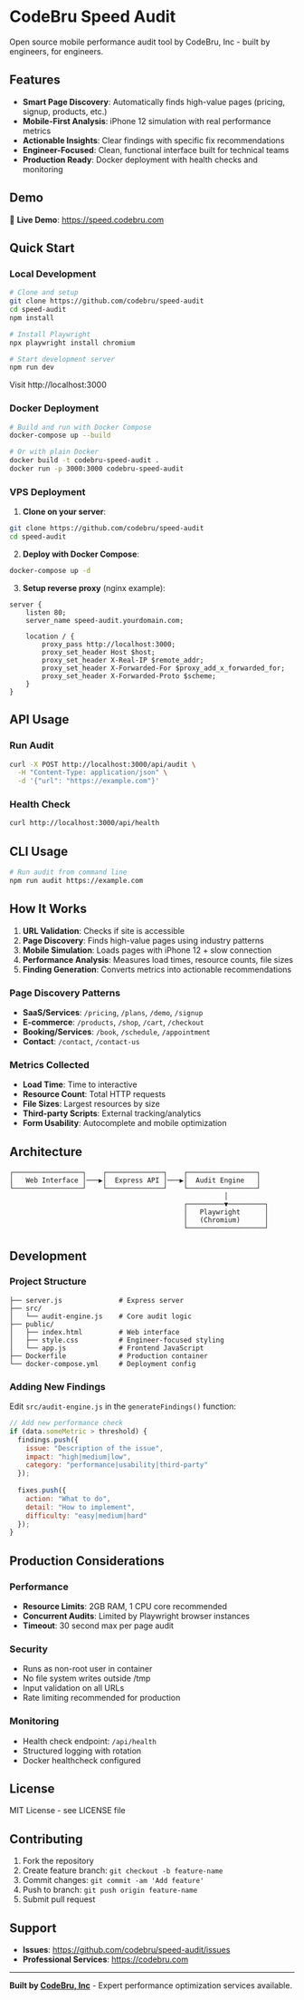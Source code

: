 # CodeBru Speed Audit

Open source mobile performance audit tool by CodeBru, Inc - built by engineers, for engineers.

## Features

- **Smart Page Discovery**: Automatically finds high-value pages (pricing, signup, products, etc.)
- **Mobile-First Analysis**: iPhone 12 simulation with real performance metrics
- **Actionable Insights**: Clear findings with specific fix recommendations
- **Engineer-Focused**: Clean, functional interface built for technical teams
- **Production Ready**: Docker deployment with health checks and monitoring

## Demo

🔗 **Live Demo**: https://speed.codebru.com

## Quick Start

### Local Development

```bash
# Clone and setup
git clone https://github.com/codebru/speed-audit
cd speed-audit
npm install

# Install Playwright
npx playwright install chromium

# Start development server
npm run dev
```

Visit http://localhost:3000

### Docker Deployment

```bash
# Build and run with Docker Compose
docker-compose up --build

# Or with plain Docker
docker build -t codebru-speed-audit .
docker run -p 3000:3000 codebru-speed-audit
```

### VPS Deployment

1. **Clone on your server**:
```bash
git clone https://github.com/codebru/speed-audit
cd speed-audit
```

2. **Deploy with Docker Compose**:
```bash
docker-compose up -d
```

3. **Setup reverse proxy** (nginx example):
```nginx
server {
    listen 80;
    server_name speed-audit.yourdomain.com;
    
    location / {
        proxy_pass http://localhost:3000;
        proxy_set_header Host $host;
        proxy_set_header X-Real-IP $remote_addr;
        proxy_set_header X-Forwarded-For $proxy_add_x_forwarded_for;
        proxy_set_header X-Forwarded-Proto $scheme;
    }
}
```

## API Usage

### Run Audit

```bash
curl -X POST http://localhost:3000/api/audit \
  -H "Content-Type: application/json" \
  -d '{"url": "https://example.com"}'
```

### Health Check

```bash
curl http://localhost:3000/api/health
```

## CLI Usage

```bash
# Run audit from command line
npm run audit https://example.com
```

## How It Works

1. **URL Validation**: Checks if site is accessible
2. **Page Discovery**: Finds high-value pages using industry patterns
3. **Mobile Simulation**: Loads pages with iPhone 12 + slow connection
4. **Performance Analysis**: Measures load times, resource counts, file sizes
5. **Finding Generation**: Converts metrics into actionable recommendations

### Page Discovery Patterns

- **SaaS/Services**: `/pricing`, `/plans`, `/demo`, `/signup`
- **E-commerce**: `/products`, `/shop`, `/cart`, `/checkout`
- **Booking/Services**: `/book`, `/schedule`, `/appointment`
- **Contact**: `/contact`, `/contact-us`

### Metrics Collected

- **Load Time**: Time to interactive
- **Resource Count**: Total HTTP requests
- **File Sizes**: Largest resources by size
- **Third-party Scripts**: External tracking/analytics
- **Form Usability**: Autocomplete and mobile optimization

## Architecture

```
┌─────────────────┐    ┌──────────────┐    ┌─────────────────┐
│   Web Interface │───▶│  Express API │───▶│  Audit Engine   │
└─────────────────┘    └──────────────┘    └─────────────────┘
                                                     │
                                           ┌─────────▼─────────┐
                                           │   Playwright      │
                                           │   (Chromium)      │
                                           └───────────────────┘
```

## Development

### Project Structure

```
├── server.js              # Express server
├── src/
│   └── audit-engine.js    # Core audit logic
├── public/
│   ├── index.html         # Web interface
│   ├── style.css          # Engineer-focused styling
│   └── app.js             # Frontend JavaScript
├── Dockerfile             # Production container
└── docker-compose.yml     # Deployment config
```

### Adding New Findings

Edit `src/audit-engine.js` in the `generateFindings()` function:

```javascript
// Add new performance check
if (data.someMetric > threshold) {
  findings.push({
    issue: "Description of the issue",
    impact: "high|medium|low",
    category: "performance|usability|third-party"
  });
  
  fixes.push({
    action: "What to do",
    detail: "How to implement",
    difficulty: "easy|medium|hard"
  });
}
```

## Production Considerations

### Performance

- **Resource Limits**: 2GB RAM, 1 CPU core recommended
- **Concurrent Audits**: Limited by Playwright browser instances
- **Timeout**: 30 second max per page audit

### Security

- Runs as non-root user in container
- No file system writes outside /tmp
- Input validation on all URLs
- Rate limiting recommended for production

### Monitoring

- Health check endpoint: `/api/health`
- Structured logging with rotation
- Docker healthcheck configured

## License

MIT License - see LICENSE file

## Contributing

1. Fork the repository
2. Create feature branch: `git checkout -b feature-name`
3. Commit changes: `git commit -am 'Add feature'`
4. Push to branch: `git push origin feature-name`
5. Submit pull request

## Support

- **Issues**: https://github.com/codebru/speed-audit/issues
- **Professional Services**: https://codebru.com

---

**Built by [CodeBru, Inc](https://codebru.com)** - Expert performance optimization services available.